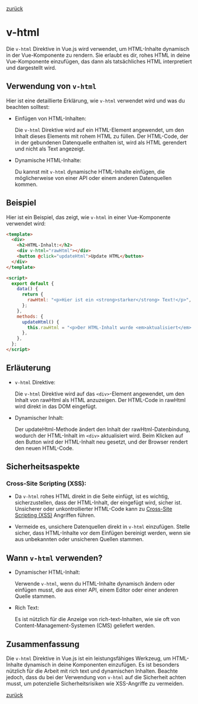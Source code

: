[zurück](../Readme.md)

# v-html

Die `v-html` Direktive in Vue.js wird verwendet, um HTML-Inhalte dynamisch in der Vue-Komponente zu rendern. Sie erlaubt es dir, rohes HTML in deine Vue-Komponente einzufügen, das dann als tatsächliches HTML interpretiert und dargestellt wird.

## Verwendung von `v-html`

Hier ist eine detaillierte Erklärung, wie `v-html` verwendet wird und was du beachten solltest:

- Einfügen von HTML-Inhalten:

  Die `v-html` Direktive wird auf ein HTML-Element angewendet, um den Inhalt dieses Elements mit rohem HTML zu füllen. Der HTML-Code, der in der gebundenen Datenquelle enthalten ist, wird als HTML gerendert und nicht als Text angezeigt.

- Dynamische HTML-Inhalte:

  Du kannst mit `v-html` dynamische HTML-Inhalte einfügen, die möglicherweise von einer API oder einem anderen Datenquellen kommen.

## Beispiel

Hier ist ein Beispiel, das zeigt, wie `v-html` in einer Vue-Komponente verwendet wird:

```html
<template>
  <div>
    <h2>HTML-Inhalt:</h2>
    <div v-html="rawHtml"></div>
    <button @click="updateHtml">Update HTML</button>
  </div>
</template>

<script>
  export default {
    data() {
      return {
        rawHtml: "<p>Hier ist ein <strong>starker</strong> Text!</p>",
      };
    },
    methods: {
      updateHtml() {
        this.rawHtml = "<p>Der HTML-Inhalt wurde <em>aktualisiert</em>!</p>";
      },
    },
  };
</script>
```

## Erläuterung

- `v-html` Direktive:

  Die `v-html` Direktive wird auf das `<div>`-Element angewendet, um den Inhalt von rawHtml als HTML anzuzeigen. Der HTML-Code in rawHtml wird direkt in das DOM eingefügt.

- Dynamischer Inhalt:

  Der updateHtml-Methode ändert den Inhalt der rawHtml-Datenbindung, wodurch der HTML-Inhalt im `<div>` aktualisiert wird. Beim Klicken auf den Button wird der HTML-Inhalt neu gesetzt, und der Browser rendert den neuen HTML-Code.

## Sicherheitsaspekte

### Cross-Site Scripting (XSS):

- Da `v-html` rohes HTML direkt in die Seite einfügt, ist es wichtig, sicherzustellen, dass der HTML-Inhalt, der eingefügt wird, sicher ist. Unsicherer oder unkontrollierter HTML-Code kann zu [Cross-Site Scripting (XSS)](https://de.wikipedia.org/wiki/Cross-Site-Scripting) Angriffen führen.

- Vermeide es, unsichere Datenquellen direkt in `v-html` einzufügen. Stelle sicher, dass HTML-Inhalte vor dem Einfügen bereinigt werden, wenn sie aus unbekannten oder unsicheren Quellen stammen.

## Wann `v-html` verwenden?

- Dynamischer HTML-Inhalt:

  Verwende `v-html`, wenn du HTML-Inhalte dynamisch ändern oder einfügen musst, die aus einer API, einem Editor oder einer anderen Quelle stammen.

- Rich Text:

  Es ist nützlich für die Anzeige von rich-text-Inhalten, wie sie oft von Content-Management-Systemen (CMS) geliefert werden.

## Zusammenfassung

Die `v-html` Direktive in Vue.js ist ein leistungsfähiges Werkzeug, um HTML-Inhalte dynamisch in deine Komponenten einzufügen. Es ist besonders nützlich für die Arbeit mit rich text und dynamischen Inhalten. Beachte jedoch, dass du bei der Verwendung von `v-html` auf die Sicherheit achten musst, um potenzielle Sicherheitsrisiken wie XSS-Angriffe zu vermeiden.

[zurück](../Readme.md)

